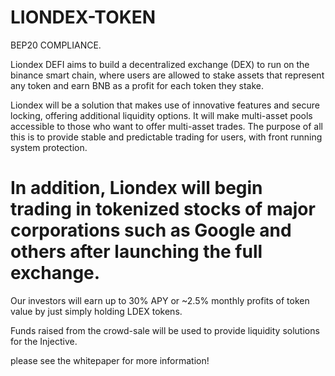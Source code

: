 # LIONDEX-TOKEN
BEP20 COMPLIANCE.

Liondex DEFI aims to build a decentralized exchange (DEX) to run on the binance smart chain, where users are allowed to stake assets that represent any token and earn BNB as a profit for each token they stake.

Liondex will be a solution that makes use of innovative features and secure locking, offering additional liquidity options.
It will make multi-asset pools accessible to those who want to offer multi-asset trades.
The purpose of all this is to provide stable and predictable trading for users, with front running system protection.

# In addition, Liondex will begin trading in tokenized stocks of major corporations such as Google and others after launching the full exchange. 

Our investors will earn up to 30% APY or ~2.5% monthly profits of token value by just simply holding LDEX tokens.

Funds raised from the crowd-sale will be used to provide liquidity solutions for the Injective.

please see the whitepaper for more information!
